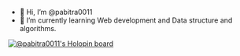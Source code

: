 - 👋 Hi, I’m @pabitra0011
- 🌱 I’m currently learning Web development and Data structure and algorithms.

<!---
pabitra0011/pabitra0011 is a ✨ special ✨ repository because its `README.md` (this file) appears on your GitHub profile.
You can click the Preview link to take a look at your changes.
--->




[![@pabitra0011's Holopin board](https://holopin.me/pabitra0011)](https://holopin.io/@pabitra0011)
